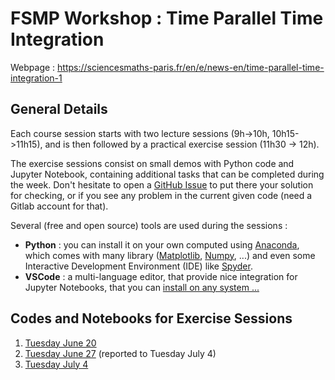 # FSMP Workshop : Time Parallel Time Integration

Webpage : https://sciencesmaths-paris.fr/en/e/news-en/time-parallel-time-integration-1

## General Details

Each course session starts with two lecture sessions (9h->10h, 10h15->11h15), and is then followed by a practical exercise session (11h30 -> 12h).

The exercise sessions consist on small demos with Python code and Jupyter Notebook, containing additional tasks that can be completed during the week. Don't hesitate to open a [GitHub Issue](https://github.com/tlunet/pint-workshops/issues) to put there your solution for checking, or if you see any problem in the current given code (need a Gitlab account for that).

Several (free and open source) tools are used during the sessions :

- **Python** : you can install it on your own computed using [Anaconda](https://www.anaconda.com/download), which comes with many library ([Matplotlib](https://matplotlib.org/), [Numpy](https://numpy.org/), ...) and even some Interactive Development Environment (IDE) like [Spyder](https://www.spyder-ide.org/).
- **VSCode** : a multi-language editor, that provide nice integration for Jupyter Notebooks, that you can [install on any system ...](https://code.visualstudio.com/download)


## Codes and Notebooks for Exercise Sessions

1. [Tuesday June 20](./s1/)
2. [Tuesday June 27](./s2/) (reported to Tuesday July 4)
3. [Tuesday July 4](./s3)



